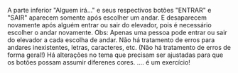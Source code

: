 A parte inferior "Alguem irá..." e seus respectivos botões "ENTRAR" e "SAIR" aparecem somente após escolher um andar. 
E desaparecem novamente após alguém entrar ou sair do elevador, pois é necessário escolher o andar novamente. 
  Obs: Apenas uma pessoa pode entrar ou sair do elevador a cada escolha de andar.
Não há tratamento de erros para andares inexistentes, letras, caracteres, etc. (Não há tratamento de erros de forma geral!)
Há alterações no tema que precisam ser ajustadas para que os botões possam assumir diferenes cores.
.... é um exercício!
